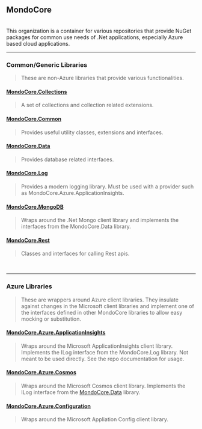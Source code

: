 ## MondoCore

<br/>
This organization is a container for various repositories that provide NuGet packages for common use needs of .Net applications, especially Azure based cloud applications.

<br/>

***
### Common/Generic Libraries

> These are non-Azure libraries that provide various functionalities.

#### <a href="https://github.com/MondoCore/MondoCore.Collections">MondoCore.Collections</a>

> A set of collections and collection related extensions.

#### <a href="https://github.com/MondoCore/MondoCore.Common">MondoCore.Common</a>

> Provides useful utility classes, extensions and interfaces.

#### <a href="https://github.com/MondoCore/MondoCore.Data">MondoCore.Data</a>

> Provides database related interfaces.

#### <a href="https://github.com/MondoCore/MondoCore.Log">MondoCore.Log</a>

> Provides a modern logging library. Must be used with a provider such as MondoCore.Azure.ApplicationInsights.

#### <a href="https://github.com/MondoCore/MondoCore.MongoDB">MondoCore.MongoDB</a>

> Wraps around the .Net Mongo client library and implements the interfaces from the MondoCore.Data library.

#### <a href="https://github.com/MondoCore/MondoCore.Rest">MondoCore.Rest</a>

> Classes and interfaces for calling Rest apis.

<br/>

***
### Azure Libraries

> These are wrappers around Azure client libraries. They insulate against changes in the Microsoft client libraries and implement one of the interfaces defined in other MondoCore libraries to allow easy mocking or substitution.

#### <a href="https://github.com/MondoCore/MondoCore.Azure.ApplicationInsights">MondoCore.Azure.ApplicationInsights</a>

> Wraps around the Microsoft ApplicationInsights client library. Implements the ILog interface from the MondoCore.Log library. Not meant to be used directly. See the repo documentation for usage.


#### <a href="https://github.com/MondoCore/MondoCore.Azure.Cosmos">MondoCore.Azure.Cosmos</a>

> Wraps around the Microsoft Cosmos client library. Implements the ILog interface from the [MondoCore.Data](https://github.com/MondoCore/MondoCore.Data) library.


#### <a href="https://github.com/MondoCore/MondoCore.Azure.Configuration">MondoCore.Azure.Configuration</a>

> Wraps around the Microsoft Appliation Config client library.

